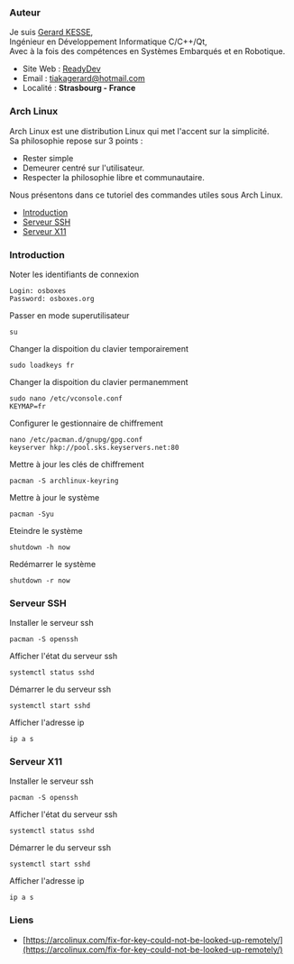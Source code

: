 ### Auteur

Je suis 
[Gerard KESSE](https://readydev.ovh/presentation/ "Accédez à mon site web (ReadyDev)"),  
Ingénieur en Développement Informatique C/C++/Qt,  
Avec à la fois des compétences en Systèmes Embarqués et en Robotique.  

* Site Web : [ReadyDev](https://readydev.ovh "Accédez à mon site web (ReadyDev)")
* Email : [tiakagerard@hotmail.com](mailto:tiakagerard@hotmail.com?subject=Contact&body=Bonjour "Me contactez par email")
* Localité : **Strasbourg - France**

### Arch Linux

Arch Linux est une distribution Linux qui met l'accent sur la simplicité.  
Sa philosophie repose sur 3 points :
* Rester simple
* Demeurer centré sur l'utilisateur. 
* Respecter la philosophie libre et communautaire. 

Nous présentons dans ce tutoriel des commandes utiles sous Arch Linux.

* [Introduction](#ntroduction)
* [Serveur SSH](#Serveur-ssh)
* [Serveur X11](#serveur-x11)

### Introduction

Noter les identifiants de connexion
```
Login: osboxes
Password: osboxes.org
```

Passer en mode superutilisateur
```
su
```

Changer la dispoition du clavier temporairement
```
sudo loadkeys fr
```

Changer la dispoition du clavier permanemment
```
sudo nano /etc/vconsole.conf
KEYMAP=fr
```

Configurer le gestionnaire de chiffrement
```
nano /etc/pacman.d/gnupg/gpg.conf
keyserver hkp://pool.sks.keyservers.net:80
```

Mettre à jour les clés de chiffrement
```
pacman -S archlinux-keyring
```

Mettre à jour le système
```
pacman -Syu
```

Eteindre le système
```
shutdown -h now
```

Redémarrer le système
```
shutdown -r now
```

### Serveur SSH

Installer le serveur ssh
```
pacman -S openssh
```

Afficher l'état du serveur ssh
```
systemctl status sshd
```

Démarrer le du serveur ssh
```
systemctl start sshd
```

Afficher l'adresse ip
```
ip a s
```

### Serveur X11

Installer le serveur ssh
```
pacman -S openssh
```

Afficher l'état du serveur ssh
```
systemctl status sshd
```

Démarrer le du serveur ssh
```
systemctl start sshd
```

Afficher l'adresse ip
```
ip a s
```

### Liens

* [https://arcolinux.com/fix-for-key-could-not-be-looked-up-remotely/](https://arcolinux.com/fix-for-key-could-not-be-looked-up-remotely/)
